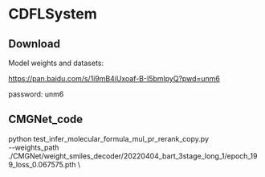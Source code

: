 # CDFLSystem
## Download

Model weights and datasets:

https://pan.baidu.com/s/1i9mB4iUxoaf-B-I5bmlpyQ?pwd=unm6

password: unm6

## CMGNet_code

python test_infer_molecular_formula_mul_pr_rerank_copy.py\
--weights_path ./CMGNet/weight_smiles_decoder/20220404_bart_3stage_long_1/epoch_199_loss_0.067575.pth \
